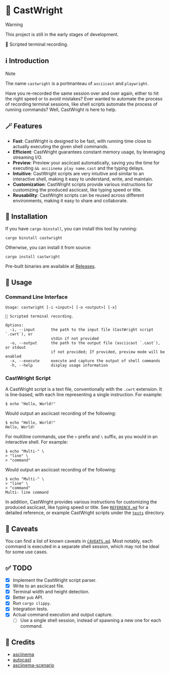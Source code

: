 # 🎥 CastWright

> [!WARNING]
> This project is still in the early stages of development.

🎥 Scripted terminal recording.

## ℹ️ Introduction

> [!NOTE]
> The name `castwright` is a portmanteau of `asciicast` and `playwright`.

Have you re-recorded the same session over and over again, either to hit the right speed or to avoid mistakes? Ever wanted to automate the process of recording terminal sessions, like shell scripts automate the process of running commands? Well, CastWright is here to help.

## 🪄 Features

- **Fast**: CastWright is designed to be fast, with running time close to actually executing the given shell commands.
- **Efficient**: CastWright guarantees constant memory usage, by leveraging streaming I/O.
- **Preview**: Preview your asciicast automatically, saving you the time for executing `&& asciinema play name.cast` and the typing delays.
- **Intuitive**: CastWright scripts are very intuitive and similar to an interactive shell, making it easy to understand, write, and maintain.
- **Customization**: CastWright scripts provide various instructions for customizing the produced asciicast, like typing speed or title.
- **Reusability**: CastWright scripts can be reused across different environments, making it easy to share and collaborate.

## 🚀 Installation

If you have `cargo-binstall`, you can install this tool by running:

```shell
cargo binstall castwright
```

Otherwise, you can install it from source:

```shell
cargo install castwright
```

Pre-built binaries are available at [Releases](https://github.com/PRO-2684/castwright/releases).

## 📖 Usage

### Command Line Interface

```shell
Usage: castwright [-i <input>] [-o <output>] [-x]

🎥 Scripted terminal recording.

Options:
  -i, --input       the path to the input file (CastWright script `.cwrt`), or
                    stdin if not provided
  -o, --output      the path to the output file (asciicast `.cast`), or stdout
                    if not provided; If provided, preview mode will be enabled
  -x, --execute     execute and capture the output of shell commands
  -h, --help        display usage information
```

### CastWright Script

A CastWright script is a text file, conventionally with the `.cwrt` extension. It is line-based, with each line representing a single instruction. For example:

```plaintext
$ echo "Hello, World!"
```

Would output an asciicast recording of the following:

```plaintext
$ echo "Hello, World!"
Hello, World!
```

For multiline commands, use the `>` prefix and `\` suffix, as you would in an interactive shell. For example:

```plaintext
$ echo "Multi-" \
> "line" \
> "command"
```

Would output an asciicast recording of the following:

```plaintext
$ echo "Multi-" \
> "line" \
> "command"
Multi- line command
```

In addition, CastWright provides various instructions for customizing the produced asciicast, like typing speed or title. See [`REFERENCE.md`](./doc/REFERENCE.md) for a detailed reference, or example CastWright scripts under the [`tests`](./tests/) directory.

## 🚫 Caveats

You can find a list of known caveats in [`CAVEATS.md`](./doc/CAVEATS.md#shell-session). Most notably, each command is executed in a separate shell session, which may not be ideal for some use cases.

## ✅ TODO

- [x] Implement the CastWright script parser.
- [x] Write to an asciicast file.
- [x] Terminal width and height detection.
- [x] Better `pub` API.
- [x] Run `cargo clippy`.
- [x] Integration tests.
- [x] Actual command execution and output capture.
    - [ ] Use a single shell session, instead of spawning a new one for each command.

## 🎉 Credits

- [asciinema](https://asciinema.org)
- [autocast](https://github.com/k9withabone/autocast)
- [asciinema-scenario](https://github.com/garbas/asciinema-scenario)
